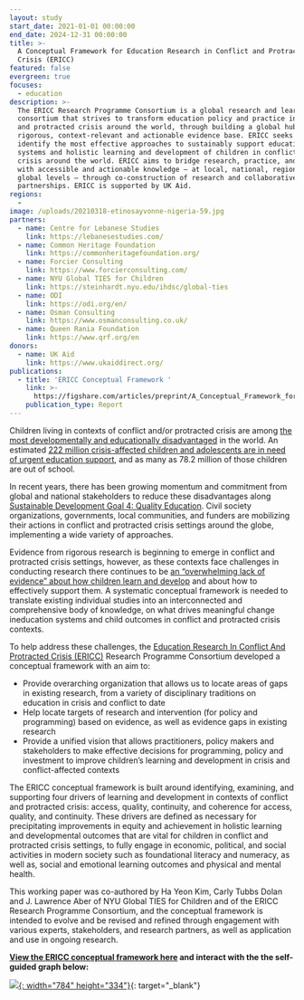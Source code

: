 ```yaml
---
layout: study
start_date: 2021-01-01 00:00:00
end_date: 2024-12-31 00:00:00
title: >-
  A Conceptual Framework for Education Research in Conflict and Protracted
  Crisis (ERICC)
featured: false
evergreen: true
focuses:
  - education
description: >-
  The ERICC Research Programme Consortium is a global research and learning
  consortium that strives to transform education policy and practice in conflict
  and protracted crisis around the world, through building a global hub for a
  rigorous, context-relevant and actionable evidence base. ERICC seeks to
  identify the most effective approaches to sustainably support education
  systems and holistic learning and development of children in conflict and
  crisis around the world. ERICC aims to bridge research, practice, and policy
  with accessible and actionable knowledge — at local, national, regional and
  global levels — through co-construction of research and collaborative
  partnerships. ERICC is supported by UK Aid.
regions:
  -
image: /uploads/20210318-etinosayvonne-nigeria-59.jpg
partners:
  - name: Centre for Lebanese Studies
    link: https://lebanesestudies.com/
  - name: Common Heritage Foundation
    link: https://commonheritagefoundation.org/
  - name: Forcier Consulting
    link: https://www.forcierconsulting.com/
  - name: NYU Global TIES for Children
    link: https://steinhardt.nyu.edu/ihdsc/global-ties
  - name: ODI
    link: https://odi.org/en/
  - name: Osman Consulting
    link: https://www.osmanconsulting.co.uk/
  - name: Queen Rania Foundation
    link: https://www.qrf.org/en
donors:
  - name: UK Aid
    link: https://www.ukaiddirect.org/
publications:
  - title: 'ERICC Conceptual Framework '
    link: >-
      https://figshare.com/articles/preprint/A_Conceptual_Framework_for_Education_Research_in_Conflict_and_Protracted_Crisis_ERICC_/21438093
    publication_type: Report
---
```

Children living in contexts of conflict and/or protracted crisis are among [the most developmentally and educationally disadvantaged](https://en.unesco.org/gem-report/humanitarian-aid-education-why-it-matters-and-why-more-needed) in the world. An estimated [222 million crisis-affected children and adolescents are in need of urgent education support](https://www.educationcannotwait.org/sites/default/files/2022-06/ecw_globalestimatesstudy_june2022.pdf), and as many as 78.2 million of those children are out of school.&nbsp;

In recent years, there has been growing momentum and commitment from global and national stakeholders to reduce these disadvantages along [Sustainable Development Goal 4: Quality Education](https://sdgs.un.org/goals/goal4). Civil society organizations, governments, local communities, and funders are mobilizing their actions in conflict and protracted crisis settings around the globe, implementing a wide variety of approaches.&nbsp;

Evidence from rigorous research is beginning to emerge in conflict and protracted crisis settings, however, as these contexts face challenges in conducting research there continues to be [an “overwhelming lack of evidence” about how children learn and develop](https://www.annualreviews.org/doi/10.1146/annurev-psych-120710-100356) and about how to effectively support them. A systematic conceptual framework is needed to translate existing individual studies into an interconnected and comprehensive body of knowledge, on what drives meaningful change ineducation systems and child outcomes in conflict and protracted crisis contexts.&nbsp;

To help address these challenges, the [Education Research In Conflict And Protracted Crisis (ERICC)](https://airbel.rescue.org/studies/education-research-in-conflict-and-protracted-crises-ericc/) Research Programme Consortium developed a conceptual framework with an aim to:

* Provide overarching organization that allows us to locate areas of gaps in existing research, from a variety of disciplinary traditions on education in crisis and conflict to date
* Help locate targets of research and intervention (for policy and programming) based on evidence, as well as evidence gaps in existing research
* Provide a unified vision that allows practitioners, policy makers and stakeholders to make effective decisions for programming, policy and investment to improve children’s learning and development in crisis and conflict-affected contexts

The ERICC conceptual framework is built around identifying, examining, and supporting four drivers of learning and development in contexts of conflict and protracted crisis: access, quality, continuity, and coherence for access, quality, and continuity. These drivers are defined as necessary for precipitating improvements in equity and achievement in holistic learning and developmental outcomes that are vital for children in conflict and protracted crisis settings, to fully engage in economic, political, and social activities in modern society such as foundational literacy and numeracy, as well as, social and emotional learning outcomes and physical and mental health.

This working paper was co-authored by Ha Yeon Kim, Carly Tubbs Dolan and J. Lawrence Aber of NYU Global TIES for Children and of the ERICC Research Programme Consortium, and the conceptual framework is intended to evolve and be revised and refined through engagement with various experts, stakeholders, and research partners, as well as application and use in ongoing research.

**[View the ERICC conceptual framework here](https://figshare.com/articles/preprint/A_Conceptual_Framework_for_Education_Research_in_Conflict_and_Protracted_Crisis_ERICC_/21438093) and interact with the the self-guided graph below:**&nbsp;

[![](/uploads/screenshot-2022-12-14-093126-1.png){: width="784" height="334"}](https://view.genial.ly/635c02d38a3dbf0019b0111d/interactive-content-ericc-icf-or-published){: target="_blank"}